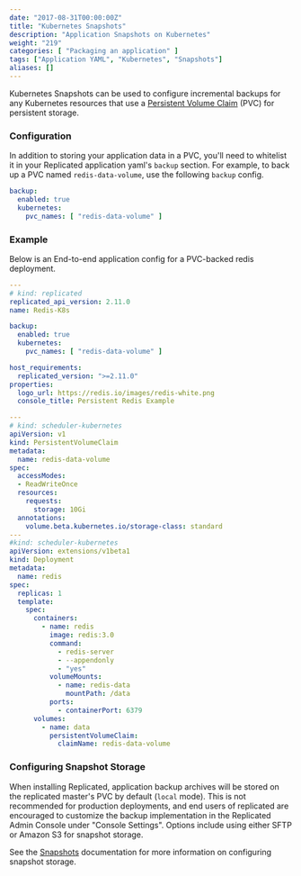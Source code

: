 ```yaml
---
date: "2017-08-31T00:00:00Z"
title: "Kubernetes Snapshots"
description: "Application Snapshots on Kubernetes"
weight: "219"
categories: [ "Packaging an application" ]
tags: ["Application YAML", "Kubernetes", "Snapshots"]
aliases: []
---
```


Kubernetes Snapshots can be used to configure incremental backups for any Kubernetes resources
that use a [Persistent Volume Claim](https://kubernetes.io/docs/concepts/storage/persistent-volumes/) (PVC)
for persistent storage.

### Configuration

In addition to storing your application data in a PVC, you'll need to whitelist it
in your Replicated application yaml's `backup` section. For example, to back up a PVC named
`redis-data-volume`, use the following `backup` config.

```yaml
backup:
  enabled: true
  kubernetes:
    pvc_names: [ "redis-data-volume" ]
```

### Example

Below is an End-to-end application config for a PVC-backed redis deployment.

```yaml
---
# kind: replicated
replicated_api_version: 2.11.0
name: Redis-K8s

backup:
  enabled: true
  kubernetes:
    pvc_names: [ "redis-data-volume" ]

host_requirements:
  replicated_version: ">=2.11.0"
properties:
  logo_url: https://redis.io/images/redis-white.png
  console_title: Persistent Redis Example

---
# kind: scheduler-kubernetes
apiVersion: v1
kind: PersistentVolumeClaim
metadata:
  name: redis-data-volume
spec:
  accessModes:
  - ReadWriteOnce
  resources:
    requests:
      storage: 10Gi
  annotations:
    volume.beta.kubernetes.io/storage-class: standard
---
#kind: scheduler-kubernetes
apiVersion: extensions/v1beta1
kind: Deployment
metadata:
  name: redis
spec:
  replicas: 1
  template:
    spec:
      containers:
        - name: redis
          image: redis:3.0
          command:
            - redis-server
            - --appendonly
            - "yes"
          volumeMounts:
            - name: redis-data
              mountPath: /data
          ports:
            - containerPort: 6379
      volumes:
        - name: data
          persistentVolumeClaim:
            claimName: redis-data-volume
```

### Configuring Snapshot Storage

When installing Replicated, application backup archives will be stored on the
replicated master's PVC by default (`local` mode). This is not recommended for production deployments, and end users of replicated are encouraged to customize the
backup implementation in the Replicated Admin Console under "Console Settings". Options include using either SFTP or Amazon S3 for snapshot storage.

See the [Snapshots](/docs/packaging-an-application/snapshots/) documentation for more information on configuring snapshot storage.
